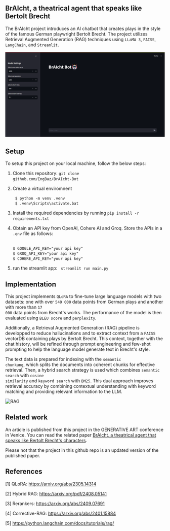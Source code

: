 ## BrAIcht, a theatrical agent that speaks like Bertolt Brecht

The BrAIcht project introduces an AI chatbot that creates plays in the style of the famous German playwright Bertolt Brecht. 
The project utilizes Retrieval Augmented Generation (RAG) techniques using <code>LLaMA 3</code>, <code>FAISS</code>, <code>LangChain</code>, and <code>Streamlit</code>.

![brAIcht](images/brAIcht.png)

## Setup

To setup this project on your local machine, follow the below steps:
1. Clone this repository: <code>git clone github.com/EngBaz/BrAIcht-Bot</code>

2. Create a virtual enviromnent
   ```console
    $ python -m venv .venv
    $ .venv\Scripts\activate.bat
    ```
3. Install the required dependencies by running <code>pip install -r requirements.txt</code>

4. Obtain an API key from OpenAI, Cohere AI and Groq. Store the APIs in a <code>.env</code> file as follows:
    ```console
    
    $ GOOGLE_API_KEY="your api key"
    $ GROQ_API_KEY="your api key"
    $ COHERE_API_KEY="your api key"
    ```
5. run the streamlit app: <code> streamlit run main.py </code>

## Implementation

This project implements <code>QLoRA</code> to fine-tune large language models with two datasets: one with over <code>540 000</code> data points from German plays and another with more than <code>17 000</code> data points from Brecht's works. The performance of the model is then evaluated using <code>BLEU score</code> and <code>perplexity</code>.

Additionally, a Retrieval Augmented Generation (RAG) pipeline is developped to reduce hallucinations and to extract context from a <code>FAISS</code> vectorDB containing plays by Bertolt Brecht. This context, together with the chat history, will be refined through prompt engineering and few-shot prompting to help the language model generate text in Brecht's style.

The text data is prepared for indexing with the <code>semantic chunkung</code>, which splits the documents into coherent chunks for effective retrieval. Then, a hybrid search strategy is used which combines <code>semantic search</code> with <code>cosine similarity</code> and <code>keyword search</code> with <code>BM25</code>. This dual approach improves retrieval accuracy by combining contextual understanding with keyword matching and providing relevant information to the LLM.

![RAG](images/rag_application.png)

## Related work

An article is published from this project in the GENERATIVE ART conference in Venice.
You can read the related paper [BrAIcht, a theatrical agent that speaks like Bertolt Brecht's characters](related_paper/BrAIcht.pdf).

Please not that the project in this github repo is an updated version of the published paper.

## References

[1] QLoRA: https://arxiv.org/abs/2305.14314

[2] Hybrid RAG: https://arxiv.org/pdf/2408.05141

[3] Rerankers: https://arxiv.org/abs/2409.07691

[4] Corrective-RAG: https://arxiv.org/abs/2401.15884

[5] https://python.langchain.com/docs/tutorials/rag/




